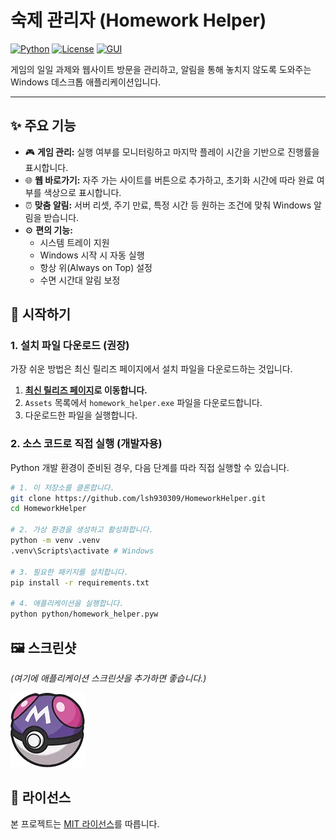 # 숙제 관리자 (Homework Helper)

[![Python](https://img.shields.io/badge/Python-3.11%2B-blue?logo=python)](https://www.python.org)
[![License](https://img.shields.io/badge/License-MIT-yellow.svg)](LICENSE)
[![GUI](https://img.shields.io/badge/GUI-PyQt6-orange)](https://riverbankcomputing.com/software/pyqt/)

게임의 일일 과제와 웹사이트 방문을 관리하고, 알림을 통해 놓치지 않도록 도와주는 Windows 데스크톱 애플리케이션입니다.

---

## ✨ 주요 기능

- 🎮 **게임 관리:** 실행 여부를 모니터링하고 마지막 플레이 시간을 기반으로 진행률을 표시합니다.
- 🌐 **웹 바로가기:** 자주 가는 사이트를 버튼으로 추가하고, 초기화 시간에 따라 완료 여부를 색상으로 표시합니다.
- ⏰ **맞춤 알림:** 서버 리셋, 주기 만료, 특정 시간 등 원하는 조건에 맞춰 Windows 알림을 받습니다.
- ⚙️ **편의 기능:**
    - 시스템 트레이 지원
    - Windows 시작 시 자동 실행
    - 항상 위(Always on Top) 설정
    - 수면 시간대 알림 보정

## 🚀 시작하기

### 1. 설치 파일 다운로드 (권장)

가장 쉬운 방법은 최신 릴리즈 페이지에서 설치 파일을 다운로드하는 것입니다.

1.  **[최신 릴리즈 페이지](https://github.com/lsh930309/HomeworkHelper/releases)로 이동합니다.**
2.  `Assets` 목록에서 `homework_helper.exe` 파일을 다운로드합니다.
3.  다운로드한 파일을 실행합니다.

### 2. 소스 코드로 직접 실행 (개발자용)

Python 개발 환경이 준비된 경우, 다음 단계를 따라 직접 실행할 수 있습니다.

```bash
# 1. 이 저장소를 클론합니다.
git clone https://github.com/lsh930309/HomeworkHelper.git
cd HomeworkHelper

# 2. 가상 환경을 생성하고 활성화합니다.
python -m venv .venv
.venv\Scripts\activate # Windows

# 3. 필요한 패키지를 설치합니다.
pip install -r requirements.txt

# 4. 애플리케이션을 실행합니다.
python python/homework_helper.pyw
```

## 🖼️ 스크린샷

*(여기에 애플리케이션 스크린샷을 추가하면 좋습니다.)*

![App Screenshot](img/app_icon.png)


## 📜 라이선스

본 프로젝트는 [MIT 라이선스](LICENSE)를 따릅니다.
